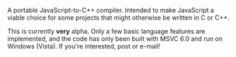 A portable JavaScript-to-C++ compiler.  Intended to make JavaScript a viable choice for some projects that might otherwise be written in C or C++.

This is currently **very** alpha.  Only a few basic language features are implemented, and the code has only been built with MSVC 6.0 and run on Windows (Vista).  If you're interested, post or e-mail!